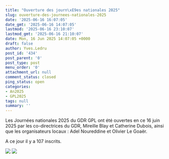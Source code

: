 ```yaml
---
title: "Ouverture des journ\xE9es nationales 2025"
slug: ouverture-des-journees-nationales-2025
date: '2025-06-16 16:07:05'
date_gmt: '2025-06-16 14:07:05'
lastmod: '2025-06-16 23:10:07'
lastmod_gmt: '2025-06-16 21:10:07'
date: Mon, 16 Jun 2025 14:07:05 +0000
draft: false
author: Yves.Ledru
post_id: '434'
post_parent: '0'
post_type: post
menu_order: '0'
attachment_url: null
comment_status: closed
ping_status: open
categories:
- An2025
- GPL2025
tags: null
summary: ''
---
```


Les Journées nationales 2025 du GDR GPL ont été ouvertes en ce 16 juin 2025 par les co-directrices du GDR, Mireille Blay et Catherine Dubois, ainsi que les organisateurs locaux : Adel Noureddine et Olivier Le Goaër.

A ce jour il y a 107 inscrits.

![](https://gdr-gpl.cnrs.fr/wp-content/uploads/2025/06/GPL25_ouverture1.jpg) ![](https://gdr-gpl.cnrs.fr/wp-content/uploads/2025/06/GPL65_Ouverture2.jpg)
